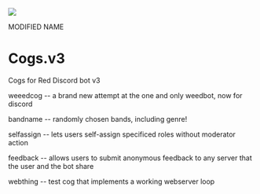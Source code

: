 <a href="https://www.patreon.com/bePatron?u=8964424" data-patreon-widget-type="become-patron-button"><img src="https://c5.patreon.com/external/logo/become_a_patron_button.png"></a>

MODIFIED NAME

# Cogs.v3
Cogs for Red Discord bot v3

weeedcog -- a brand new attempt at the one and only weedbot, now for discord

bandname -- randomly chosen bands, including genre!

selfassign -- lets users self-assign specificed roles without moderator action

feedback -- allows users to submit anonymous feedback to any server that the user and the bot share

webthing -- test cog that implements a working webserver loop
